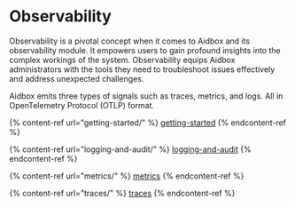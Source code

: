 # Observability

Observability is a pivotal concept when it comes to Aidbox and its observability module. It empowers users to gain profound insights into the complex workings of the system. Observability equips Aidbox administrators with the tools they need to troubleshoot issues effectively and address unexpected challenges.&#x20;

Aidbox emits three types of signals such as traces, metrics, and logs. All in OpenTelemetry Protocol (OTLP) format.

{% content-ref url="getting-started/" %}
[getting-started](getting-started/)
{% endcontent-ref %}

{% content-ref url="logging-and-audit/" %}
[logging-and-audit](logging-and-audit/)
{% endcontent-ref %}

{% content-ref url="metrics/" %}
[metrics](metrics/)
{% endcontent-ref %}

{% content-ref url="traces/" %}
[traces](traces/)
{% endcontent-ref %}
